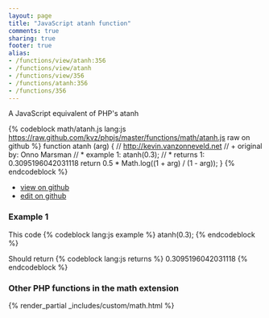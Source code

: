 ```yaml
---
layout: page
title: "JavaScript atanh function"
comments: true
sharing: true
footer: true
alias:
- /functions/view/atanh:356
- /functions/view/atanh
- /functions/view/356
- /functions/atanh:356
- /functions/356
---
```

<!-- Generated by Rakefile:build -->
A JavaScript equivalent of PHP's atanh

{% codeblock math/atanh.js lang:js https://raw.github.com/kvz/phpjs/master/functions/math/atanh.js raw on github %}
function atanh (arg) {
  // http://kevin.vanzonneveld.net
  // +   original by: Onno Marsman
  // *     example 1: atanh(0.3);
  // *     returns 1: 0.3095196042031118
  return 0.5 * Math.log((1 + arg) / (1 - arg));
}
{% endcodeblock %}

 - [view on github](https://github.com/kvz/phpjs/blob/master/functions/math/atanh.js)
 - [edit on github](https://github.com/kvz/phpjs/edit/master/functions/math/atanh.js)

### Example 1
This code
{% codeblock lang:js example %}
atanh(0.3);
{% endcodeblock %}

Should return
{% codeblock lang:js returns %}
0.3095196042031118
{% endcodeblock %}


### Other PHP functions in the math extension
{% render_partial _includes/custom/math.html %}
